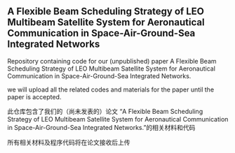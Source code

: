 ## A Flexible Beam Scheduling Strategy of LEO Multibeam Satellite System for Aeronautical Communication in Space-Air-Ground-Sea Integrated Networks
Repository containing code for our (unpublished) paper A Flexible Beam Scheduling Strategy of LEO Multibeam Satellite System for Aeronautical Communication in Space-Air-Ground-Sea Integrated Networks.

we will upload all the related codes and materials for the paper until the paper is accepted.

此仓库包含了我们的（尚未发表的）论文 “A Flexible Beam Scheduling Strategy of LEO Multibeam Satellite System for Aeronautical Communication in Space-Air-Ground-Sea Integrated Networks.”的相关材料和代码

所有相关材料及程序代码将在论文接收后上传
